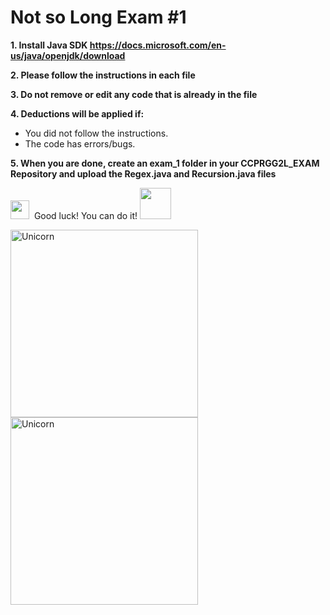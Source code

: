 # Not so Long Exam #1

**1. Install Java SDK 
  https://docs.microsoft.com/en-us/java/openjdk/download**  

**2. Please follow the instructions in each file** 

**3. Do not remove or edit any code that is already in the file** 

**4. Deductions will be applied if:** 

- You did not follow the instructions.
- The code has errors/bugs.

**5. When you are done, create an exam_1 folder in your CCPRGG2L_EXAM Repository and upload the Regex.java and Recursion.java files** 

<img src="https://media.giphy.com/media/ObNTw8Uzwy6KQ/giphy.gif" width="30px">&nbsp; Good luck! You can do it! <img src="https://media.giphy.com/media/VgCDAzcKvsR6OM0uWg/giphy.gif" width="50" />

<img align="left" width=300px alt="Unicorn" src="https://media4.giphy.com/media/KztT2c4u8mYYUiMKdJ/200.webp?cid=ecf05e47d58zqgktot00yjcj2foe4lb6kqjmr8ofls9whzxu&rid=200.webp&ct=g"/>

<img align="center" width=300px alt="Unicorn" src="https://media3.giphy.com/media/Y3wzF9erUbjfvs3QFo/200w.webp?cid=ecf05e47o8nlgy4qxxlq00zw19typkw5vr929z0mv02ors3v&rid=200w.webp&ct=g"/>








